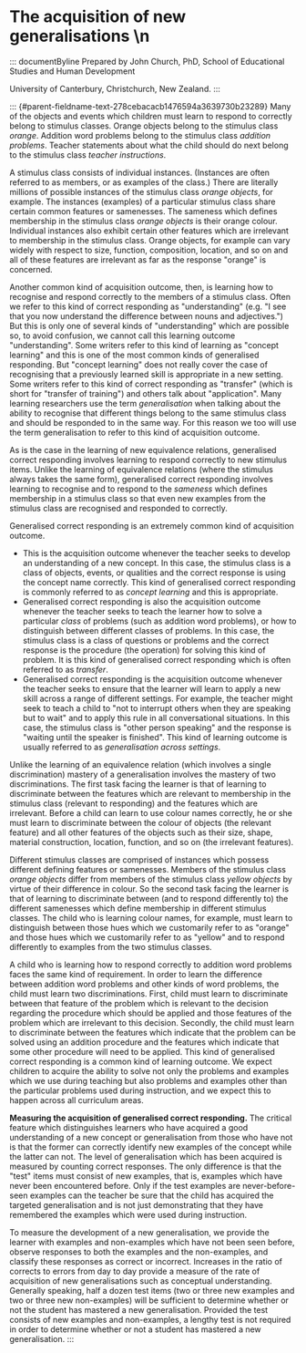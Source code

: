# The acquisition of new generalisations \n

::: documentByline
Prepared by John Church, PhD, School of Educational Studies and Human
Development

University of Canterbury, Christchurch, New Zealand.
:::

::: {#parent-fieldname-text-278cebacacb1476594a3639730b23289}
Many of the objects and events which children must learn to respond to
correctly belong to stimulus classes. Orange objects belong to the
stimulus class *orange*. Addition word problems belong to the stimulus
class *addition problems*. Teacher statements about what the child
should do next belong to the stimulus class *teacher instructions*.

A stimulus class consists of individual instances. (Instances are often
referred to as members, or as examples of the class.) There are
literally millions of possible instances of the stimulus class *orange
objects*, for example. The instances (examples) of a particular stimulus
class share certain common features or samenesses. The sameness which
defines membership in the stimulus class *orange objects* is their
orange colour. Individual instances also exhibit certain other features
which are irrelevant to membership in the stimulus class. Orange
objects, for example can vary widely with respect to size, function,
composition, location, and so on and all of these features are
irrelevant as far as the response "orange" is concerned.

Another common kind of acquisition outcome, then, is learning how to
recognise and respond correctly to the members of a stimulus class.
Often we refer to this kind of correct responding as "understanding"
(e.g. "I see that you now understand the difference between nouns and
adjectives.") But this is only one of several kinds of "understanding"
which are possible so, to avoid confusion, we cannot call this learning
outcome "understanding". Some writers refer to this kind of learning as
"concept learning" and this is one of the most common kinds of
generalised responding. But "concept learning" does not really cover the
case of recognising that a previously learned skill is appropriate in a
new setting. Some writers refer to this kind of correct responding as
"transfer" (which is short for "transfer of training") and others talk
about "application". Many learning researchers use the term
*generalisation* when talking about the ability to recognise that
different things belong to the same stimulus class and should be
responded to in the same way. For this reason we too will use the term
generalisation to refer to this kind of acquisition outcome.

As is the case in the learning of new equivalence relations, generalised
correct responding involves learning to respond correctly to new
stimulus items. Unlike the learning of equivalence relations (where the
stimulus always takes the same form), generalised correct responding
involves learning to recognise and to respond to the *sameness* which
defines membership in a stimulus class so that even new examples from
the stimulus class are recognised and responded to correctly.

Generalised correct responding is an extremely common kind of
acquisition outcome.

-   This is the acquisition outcome whenever the teacher seeks to
    develop an understanding of a new concept. In this case, the
    stimulus class is a class of objects, events, or qualities and the
    correct response is using the concept name correctly. This kind of
    generalised correct responding is commonly referred to as *concept
    learning* and this is appropriate.
-   Generalised correct responding is also the acquisition outcome
    whenever the teacher seeks to teach the learner how to solve a
    particular *class* of problems (such as addition word problems), or
    how to distinguish between different classes of problems. In this
    case, the stimulus class is a class of questions or problems and the
    correct response is the procedure (the operation) for solving this
    kind of problem. It is this kind of generalised correct responding
    which is often referred to as *transfer*.
-   Generalised correct responding is the acquisition outcome whenever
    the teacher seeks to ensure that the learner will learn to apply a
    new skill across a range of different settings. For example, the
    teacher might seek to teach a child to "not to interrupt others when
    they are speaking but to wait" and to apply this rule in all
    conversational situations. In this case, the stimulus class is
    "other person speaking" and the response is "waiting until the
    speaker is finished". This kind of learning outcome is usually
    referred to as *generalisation across settings*.

Unlike the learning of an equivalence relation (which involves a single
discrimination) mastery of a generalisation involves the mastery of two
discriminations. The first task facing the learner is that of learning
to discriminate between the features which are relevant to membership in
the stimulus class (relevant to responding) and the features which are
irrelevant. Before a child can learn to use colour names correctly, he
or she must learn to discriminate between the colour of objects (the
relevant feature) and all other features of the objects such as their
size, shape, material construction, location, function, and so on (the
irrelevant features).

Different stimulus classes are comprised of instances which possess
different defining features or samenesses. Members of the stimulus class
*orange objects* differ from members of the stimulus class *yellow
objects* by virtue of their difference in colour. So the second task
facing the learner is that of learning to discriminate between (and to
respond differently to) the different samenesses which define membership
in different stimulus classes. The child who is learning colour names,
for example, must learn to distinguish between those hues which we
customarily refer to as "orange" and those hues which we customarily
refer to as "yellow" and to respond differently to examples from the two
stimulus classes.

A child who is learning how to respond correctly to addition word
problems faces the same kind of requirement. In order to learn the
difference between addition word problems and other kinds of word
problems, the child must learn two discriminations. First, child must
learn to discriminate between that feature of the problem which is
relevant to the decision regarding the procedure which should be applied
and those features of the problem which are irrelevant to this decision.
Secondly, the child must learn to discriminate between the features
which indicate that the problem can be solved using an addition
procedure and the features which indicate that some other procedure will
need to be applied. This kind of generalised correct responding is a
common kind of learning outcome. We expect children to acquire the
ability to solve not only the problems and examples which we use during
teaching but also problems and examples other than the particular
problems used during instruction, and we expect this to happen across
all curriculum areas.

**Measuring the acquisition of generalised correct responding.** The
critical feature which distinguishes learners who have acquired a good
understanding of a new concept or generalisation from those who have not
is that the former can correctly identify new examples of the concept
while the latter can not. The level of generalisation which has been
acquired is measured by counting correct responses. The only difference
is that the "test" items must consist of new examples, that is, examples
which have never been encountered before. Only if the test examples are
never-before-seen examples can the teacher be sure that the child has
acquired the targeted generalisation and is not just demonstrating that
they have remembered the examples which were used during instruction.

To measure the development of a new generalisation, we provide the
learner with examples and non-examples which have not been seen before,
observe responses to both the examples and the non-examples, and
classify these responses as correct or incorrect. Increases in the ratio
of corrects to errors from day to day provide a measure of the rate of
acquisition of new generalisations such as conceptual understanding.
Generally speaking, half a dozen test items (two or three new examples
and two or three new non-examples) will be sufficient to determine
whether or not the student has mastered a new generalisation. Provided
the test consists of new examples and non-examples, a lengthy test is
not required in order to determine whether or not a student has mastered
a new generalisation.
:::
